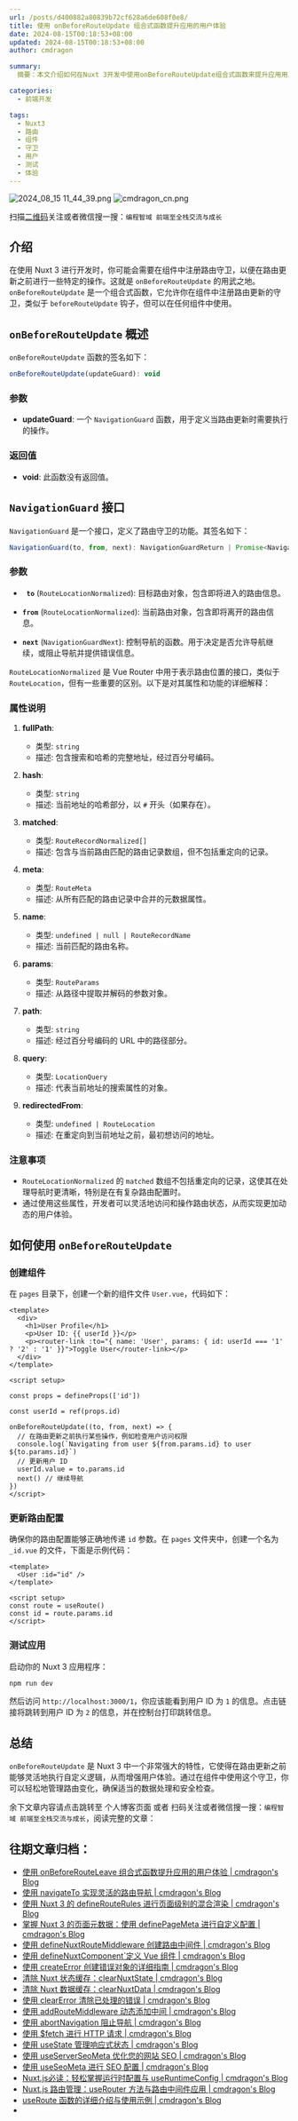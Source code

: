 ```yaml
---
url: /posts/d400882a80839b72cf628a6de608f0e8/
title: 使用 onBeforeRouteUpdate 组合式函数提升应用的用户体验
date: 2024-08-15T00:18:53+08:00
updated: 2024-08-15T00:18:53+08:00
author: cmdragon

summary:
  摘要：本文介绍如何在Nuxt 3开发中使用onBeforeRouteUpdate组合式函数来提升应用用户体验。通过在组件中注册路由更新守卫，开发者能够在路由变更前执行特定操作，如权限检查或数据更新，示例展示了在User.vue组件中使用此功能的过程与注意事项。

categories:
  - 前端开发

tags:
  - Nuxt3
  - 路由
  - 组件
  - 守卫
  - 用户
  - 测试
  - 体验
---
```


<img src="/images/2024_08_15 11_44_39.png" title="2024_08_15 11_44_39.png" alt="2024_08_15 11_44_39.png"/>

<img src="https://api2.cmdragon.cn/upload/cmder/20250304_012821924.jpg" title="cmdragon_cn.png" alt="cmdragon_cn.png"/>


扫描[二维码](https://api2.cmdragon.cn/upload/cmder/20250304_012821924.jpg)关注或者微信搜一搜：`编程智域 前端至全栈交流与成长`



## 介绍

在使用 Nuxt 3 进行开发时，你可能会需要在组件中注册路由守卫，以便在路由更新之前进行一些特定的操作。这就是 `onBeforeRouteUpdate` 的用武之地。`onBeforeRouteUpdate` 是一个组合式函数，它允许你在组件中注册路由更新的守卫，类似于 `beforeRouteUpdate` 钩子，但可以在任何组件中使用。


## `onBeforeRouteUpdate` 概述

`onBeforeRouteUpdate` 函数的签名如下：

```javascript
onBeforeRouteUpdate(updateGuard): void
```

### 参数

- **updateGuard**: 一个 `NavigationGuard` 函数，用于定义当路由更新时需要执行的操作。

### 返回值

- **void**: 此函数没有返回值。

## `NavigationGuard` 接口

`NavigationGuard` 是一个接口，定义了路由守卫的功能。其签名如下：

```javascript
NavigationGuard(to, from, next): NavigationGuardReturn | Promise<NavigationGuardReturn>
```

### 参数
-   **` 
    to `** (`RouteLocationNormalized`): 目标路由对象，包含即将进入的路由信息。

-   **`from`** (`RouteLocationNormalized`): 当前路由对象，包含即将离开的路由信息。

-   **`next`** (`NavigationGuardNext`): 控制导航的函数。用于决定是否允许导航继续，或阻止导航并提供错误信息。

`RouteLocationNormalized` 是 Vue Router 中用于表示路由位置的接口，类似于 `RouteLocation`，但有一些重要的区别。以下是对其属性和功能的详细解释：

### 属性说明

1. **fullPath**: 
   - 类型: `string`
   - 描述: 包含搜索和哈希的完整地址，经过百分号编码。

2. **hash**: 
   - 类型: `string`
   - 描述: 当前地址的哈希部分，以 `#` 开头（如果存在）。

3. **matched**: 
   - 类型: `RouteRecordNormalized[]`
   - 描述: 包含与当前路由匹配的路由记录数组，但不包括重定向的记录。

4. **meta**: 
   - 类型: `RouteMeta`
   - 描述: 从所有匹配的路由记录中合并的元数据属性。

5. **name**: 
   - 类型: `undefined | null | RouteRecordName`
   - 描述: 当前匹配的路由名称。

6. **params**: 
   - 类型: `RouteParams`
   - 描述: 从路径中提取并解码的参数对象。

7. **path**: 
   - 类型: `string`
   - 描述: 经过百分号编码的 URL 中的路径部分。

8. **query**: 
   - 类型: `LocationQuery`
   - 描述: 代表当前地址的搜索属性的对象。

9. **redirectedFrom**: 
   - 类型: `undefined | RouteLocation`
   - 描述: 在重定向到当前地址之前，最初想访问的地址。

### 注意事项

- `RouteLocationNormalized` 的 `matched` 数组不包括重定向的记录，这使其在处理导航时更清晰，特别是在有复杂路由配置时。
- 通过使用这些属性，开发者可以灵活地访问和操作路由状态，从而实现更加动态的用户体验。

## 如何使用 `onBeforeRouteUpdate`


###  创建组件

在 `pages` 目录下，创建一个新的组件文件 `User.vue`，代码如下：

```vue
<template>
  <div>
    <h1>User Profile</h1>
    <p>User ID: {{ userId }}</p>
    <p><router-link :to="{ name: 'User', params: { id: userId === '1' ? '2' : '1' }}">Toggle User</router-link></p>
  </div>
</template>

<script setup>

const props = defineProps(['id'])

const userId = ref(props.id)

onBeforeRouteUpdate((to, from, next) => {
  // 在路由更新之前执行某些操作，例如检查用户访问权限
  console.log(`Navigating from user ${from.params.id} to user ${to.params.id}`)
  // 更新用户 ID
  userId.value = to.params.id
  next() // 继续导航
})
</script>
```

### 更新路由配置

确保你的路由配置能够正确地传递 `id` 参数。在 `pages` 文件夹中，创建一个名为 `_id.vue` 的文件，下面是示例代码：

```vue
<template>
  <User :id="id" />
</template>

<script setup>
const route = useRoute()
const id = route.params.id
</script>
```

###  测试应用

启动你的 Nuxt 3 应用程序：

```bash
npm run dev
```

然后访问 `http://localhost:3000/1`，你应该能看到用户 ID 为 `1` 的信息。点击链接将跳转到用户 ID 为 `2` 的信息，并在控制台打印跳转信息。

## 总结

`onBeforeRouteUpdate` 是 Nuxt 3 中一个非常强大的特性，它使得在路由更新之前能够灵活地执行自定义逻辑，从而增强用户体验。通过在组件中使用这个守卫，你可以轻松地管理路由变化，确保适当的数据处理和安全检查。


余下文章内容请点击跳转至 个人博客页面 或者 扫码关注或者微信搜一搜：`编程智域 前端至全栈交流与成长`，阅读完整的文章：

## 往期文章归档：

- [使用 onBeforeRouteLeave 组合式函数提升应用的用户体验 | cmdragon's Blog](https://blog.cmdragon.cn/posts/ec76c32456eed5c68935b916beb053c2/)
- [使用 navigateTo 实现灵活的路由导航 | cmdragon's Blog](https://blog.cmdragon.cn/posts/f68163dee0a38a46b874f4885c661f48/)
- [使用 Nuxt 3 的 defineRouteRules 进行页面级别的混合渲染 | cmdragon's Blog](https://blog.cmdragon.cn/posts/a067b4aecdd04032860d7102ebcef604/)
- [掌握 Nuxt 3 的页面元数据：使用 definePageMeta 进行自定义配置 | cmdragon's Blog](https://blog.cmdragon.cn/posts/e0ecc27dccf7a9a8d8bf9a2d4fd3f00b/)
- [使用 defineNuxtRouteMiddleware 创建路由中间件 | cmdragon's Blog](https://blog.cmdragon.cn/posts/9820edb9b255785446531ea7b1ac2269/)
- [使用 defineNuxtComponent`定义 Vue 组件 | cmdragon's Blog](https://blog.cmdragon.cn/posts/8e9977db3a733bc649877087c3b87e91/)
- [使用 createError 创建错误对象的详细指南 | cmdragon's Blog](https://blog.cmdragon.cn/posts/58c4afd983d5e7a26462c4830ef807b5/)
- [清除 Nuxt 状态缓存：clearNuxtState | cmdragon's Blog](https://blog.cmdragon.cn/posts/54aef7263724952013d0fd71fcdcb38e/)
- [清除 Nuxt 数据缓存：clearNuxtData | cmdragon's Blog](https://blog.cmdragon.cn/posts/b14ec150986ae8b8e56d2c37637e04fd/)
- [使用 clearError 清除已处理的错误 | cmdragon's Blog](https://blog.cmdragon.cn/posts/c7681141b499276ec9613c76b8bdb688/)
- [使用 addRouteMiddleware 动态添加中间 | cmdragon's Blog](https://blog.cmdragon.cn/posts/0988eb75d14a8fc3b0db7d072206b8a8/)
- [使用 abortNavigation 阻止导航 | cmdragon's Blog](https://blog.cmdragon.cn/posts/52bba0b4e019da067ec5092a151c2bce/)
- [使用 $fetch 进行 HTTP 请求 | cmdragon's Blog](https://blog.cmdragon.cn/posts/a189c208200be9973a4dd8d9029f2ab2/)
- [使用 useState 管理响应式状态 | cmdragon's Blog](https://blog.cmdragon.cn/posts/760deff1b835b737dc6396ad0e4cc8d4/)
- [使用 useServerSeoMeta 优化您的网站 SEO | cmdragon's Blog](https://blog.cmdragon.cn/posts/c321870c8c6db0d7f51b3f97ad7c1f4f/)
- [使用 useSeoMeta 进行 SEO 配置 | cmdragon's Blog](https://blog.cmdragon.cn/posts/e7e7cf9c3099aeaf57badb3c4ecbb7f3/)
- [Nuxt.js必读：轻松掌握运行时配置与 useRuntimeConfig | cmdragon's Blog](https://blog.cmdragon.cn/posts/bbb706a14f541c1932c5a42b4cab92a6/)
- [Nuxt.js 路由管理：useRouter 方法与路由中间件应用 | cmdragon's Blog](https://blog.cmdragon.cn/posts/2426831b3d48fe56fd7997565dde6857/)
- [useRoute 函数的详细介绍与使用示例 | cmdragon's Blog](https://blog.cmdragon.cn/posts/f78b155dac56741becfa07c51c38dc0f/)
-

